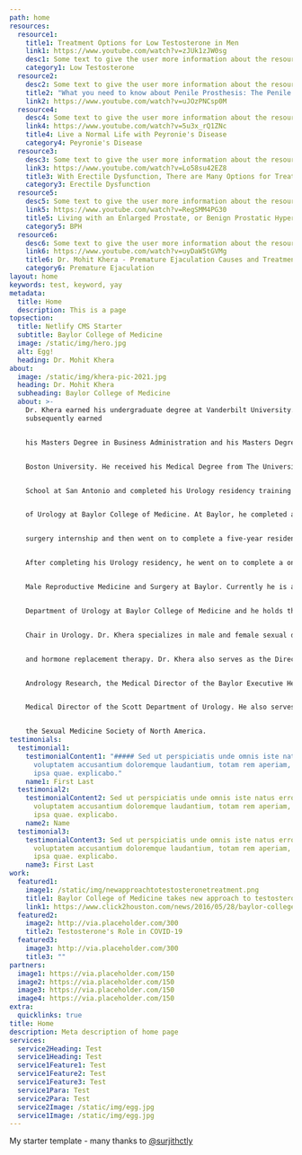 ```yaml
---
path: home
resources:
  resource1:
    title1: Treatment Options for Low Testosterone in Men
    link1: https://www.youtube.com/watch?v=zJUk1zJW0sg
    desc1: Some text to give the user more information about the resource
    category1: Low Testosterone
  resource2:
    desc2: Some text to give the user more information about the resource
    title2: "What you need to know about Penile Prosthesis: The Penile Implant"
    link2: https://www.youtube.com/watch?v=uJOzPNCsp0M
  resource4:
    desc4: Some text to give the user more information about the resource
    link4: https://www.youtube.com/watch?v=5u3x_rQ1ZNc
    title4: Live a Normal Life with Peyronie's Disease
    category4: Peyronie's Disease
  resource3:
    desc3: Some text to give the user more information about the resource
    link3: https://www.youtube.com/watch?v=Lo58su42EZ8
    title3: With Erectile Dysfunction, There are Many Options for Treatment
    category3: Erectile Dysfunction
  resource5:
    desc5: Some text to give the user more information about the resource
    link5: https://www.youtube.com/watch?v=RegSMM4PG30
    title5: Living with an Enlarged Prostate, or Benign Prostatic Hyperplasia (BPH)
    category5: BPH
  resource6:
    desc6: Some text to give the user more information about the resource
    link6: https://www.youtube.com/watch?v=uyDaW5tGVMg
    title6: Dr. Mohit Khera - Premature Ejaculation Causes and Treatments 2015
    category6: Premature Ejaculation
layout: home
keywords: test, keyword, yay
metadata:
  title: Home
  description: This is a page
topsection:
  title: Netlify CMS Starter
  subtitle: Baylor College of Medicine
  image: /static/img/hero.jpg
  alt: Egg!
  heading: Dr. Mohit Khera
about:
  image: /static/img/khera-pic-2021.jpg
  heading: Dr. Mohit Khera
  subheading: Baylor College of Medicine
  about: >-
    Dr. Khera earned his undergraduate degree at Vanderbilt University. He
    subsequently earned


    his Masters Degree in Business Administration and his Masters Degree in Public Health from


    Boston University. He received his Medical Degree from The University of Texas Medical


    School at San Antonio and completed his Urology residency training in the Scott Department


    of Urology at Baylor College of Medicine. At Baylor, he completed a one-year general


    surgery internship and then went on to complete a five-year residency program in Urology.


    After completing his Urology residency, he went on to complete a one-year fellowship in


    Male Reproductive Medicine and Surgery at Baylor. Currently he is a Professor in the Scott


    Department of Urology at Baylor College of Medicine and he holds the F. Brantley Scott


    Chair in Urology. Dr. Khera specializes in male and female sexual dysfunction, Men’s Health


    and hormone replacement therapy. Dr. Khera also serves as the Director of the Laboratory for


    Andrology Research, the Medical Director of the Baylor Executive Health Program and the


    Medical Director of the Scott Department of Urology. He also serves as President-Elect of


    the Sexual Medicine Society of North America.
testimonials:
  testimonial1:
    testimonialContent1: "##### Sed ut perspiciatis unde omnis iste natus error sit
      voluptatem accusantium doloremque laudantium, totam rem aperiam, eaque
      ipsa quae. explicabo."
    name1: First Last
  testimonial2:
    testimonialContent2: Sed ut perspiciatis unde omnis iste natus error sit
      voluptatem accusantium doloremque laudantium, totam rem aperiam, eaque
      ipsa quae. explicabo.
    name2: Name
  testimonial3:
    testimonialContent3: Sed ut perspiciatis unde omnis iste natus error sit
      voluptatem accusantium doloremque laudantium, totam rem aperiam, eaque
      ipsa quae. explicabo.
    name3: First Last
work:
  featured1:
    image1: /static/img/newapproachtotestosteronetreatment.png
    title1: Baylor College of Medicine takes new approach to testosterone treatment
    link1: https://www.click2houston.com/news/2016/05/28/baylor-college-of-medicine-takes-new-approach-to-testosterone-treatment/
  featured2:
    image2: http://via.placeholder.com/300
    title2: Testosterone's Role in COVID-19
  featured3:
    image3: http://via.placeholder.com/300
    title3: ""
partners:
  image1: https://via.placeholder.com/150
  image2: https://via.placeholder.com/150
  image3: https://via.placeholder.com/150
  image4: https://via.placeholder.com/150
extra:
  quicklinks: true
title: Home
description: Meta description of home page
services:
  service2Heading: Test
  service1Heading: Test
  service1Feature1: Test
  service1Feature2: Test
  service1Feature3: Test
  service1Para: Test
  service2Para: Test
  service2Image: /static/img/egg.jpg
  service1Image: /static/img/egg.jpg
---
```

My starter template - many thanks to [@surjithctly](https://surjithctly.in/)